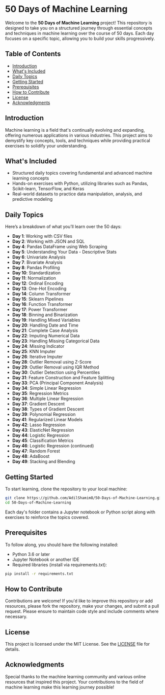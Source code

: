 # 50 Days of Machine Learning

Welcome to the **50 Days of Machine Learning** project! This repository is designed to take you on a structured journey through essential concepts and techniques in machine learning over the course of 50 days. Each day focuses on a specific topic, allowing you to build your skills progressively.

## Table of Contents

- [Introduction](#introduction)
- [What's Included](#whats-included)
- [Daily Topics](#daily-topics)
- [Getting Started](#getting-started)
- [Prerequisites](#prerequisites)
- [How to Contribute](#how-to-contribute)
- [License](#license)
- [Acknowledgments](#acknowledgments)

## Introduction

Machine learning is a field that's continually evolving and expanding, offering numerous applications in various industries. This project aims to demystify key concepts, tools, and techniques while providing practical exercises to solidify your understanding.

## What's Included

- Structured daily topics covering fundamental and advanced machine learning concepts
- Hands-on exercises with Python, utilizing libraries such as Pandas, Scikit-learn, TensorFlow, and Keras
- Real-world datasets to practice data manipulation, analysis, and predictive modeling

## Daily Topics

Here’s a breakdown of what you’ll learn over the 50 days:

- **Day 1**: Working with CSV files
- **Day 2**: Working with JSON and SQL
- **Day 4**: Pandas DataFrame using Web Scraping
- **Day 5**: Understanding Your Data - Descriptive Stats
- **Day 6**: Univariate Analysis
- **Day 7**: Bivariate Analysis
- **Day 8**: Pandas Profiling
- **Day 10**: Standardization
- **Day 11**: Normalization
- **Day 12**: Ordinal Encoding
- **Day 13**: One-Hot Encoding
- **Day 14**: Column Transformer
- **Day 15**: Sklearn Pipelines
- **Day 16**: Function Transformer
- **Day 17**: Power Transformer
- **Day 18**: Binning and Binarization
- **Day 19**: Handling Mixed Variables
- **Day 20**: Handling Date and Time
- **Day 21**: Complete Case Analysis
- **Day 22**: Imputing Numerical Data
- **Day 23**: Handling Missing Categorical Data
- **Day 24**: Missing Indicator
- **Day 25**: KNN Imputer
- **Day 26**: Iterative Imputer
- **Day 28**: Outlier Removal using Z-Score
- **Day 29**: Outlier Removal using IQR Method
- **Day 30**: Outlier Detection using Percentiles
- **Day 31**: Feature Construction and Feature Splitting
- **Day 33**: PCA (Principal Component Analysis)
- **Day 34**: Simple Linear Regression
- **Day 35**: Regression Metrics
- **Day 36**: Multiple Linear Regression
- **Day 37**: Gradient Descent
- **Day 38**: Types of Gradient Descent
- **Day 39**: Polynomial Regression
- **Day 41**: Regularized Linear Models
- **Day 42**: Lasso Regression
- **Day 43**: ElasticNet Regression
- **Day 44**: Logistic Regression
- **Day 45**: Classification Metrics
- **Day 46**: Logistic Regression (continued)
- **Day 47**: Random Forest
- **Day 48**: AdaBoost
- **Day 49**: Stacking and Blending

## Getting Started

To start learning, clone the repository to your local machine:

```bash
git clone https://github.com/AdilShamim8/50-Days-of-Machine-Learning.git
cd 50-Days-of-Machine-Learning
```

Each day's folder contains a Jupyter notebook or Python script along with exercises to reinforce the topics covered.

## Prerequisites

To follow along, you should have the following installed:

- Python 3.6 or later
- Jupyter Notebook or another IDE
- Required libraries (install via requirements.txt):

```bash
pip install -r requirements.txt
```

## How to Contribute

Contributions are welcome! If you'd like to improve this repository or add resources, please fork the repository, make your changes, and submit a pull request. Please ensure to maintain code style and include comments where necessary.

## License

This project is licensed under the MIT License. See the [LICENSE](LICENSE) file for details.

## Acknowledgments

Special thanks to the machine learning community and various online resources that inspired this project. Your contributions to the field of machine learning make this learning journey possible!


